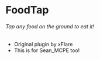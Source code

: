 # FoodTap
###### Tap any food on the ground to eat it!

- Original plugin by xFlare
- This is for Sean_MCPE too!
